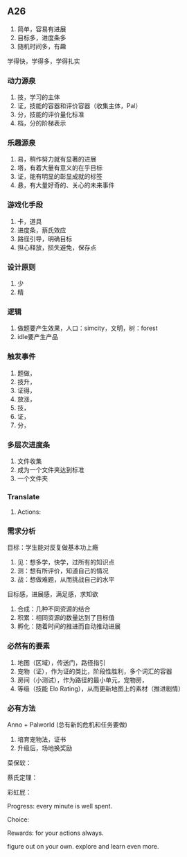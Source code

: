 ## A26

1. 简单，容易有进展
1. 目标多，进度条多
1. 随机时间多，有趣

学得快，学得多，学得扎实

### 动力源泉

1. 技，学习的主体
1. 证，技能的容器和评价容器（收集主体，Pal）
1. 分，技能的评价量化标准
1. 档，分的阶梯表示

### 乐趣源泉

1. 易，稍作努力就有显著的进展
1. 塔，有着大量有意义的在乎目标
1. 证，能有明显的彰显成就的标签
1. 悬，有大量好奇的、关心的未来事件

### 游戏化手段

1. 卡，道具
1. 进度条，蔡氏效应
1. 路径引导，明确目标
1. 担心释放，损失避免，保存点

### 设计原则

1. 少
1. 精

### 逻辑

1. 做题要产生效果，人口：simcity，文明，树：forest
1. idle要产生产品

### 触发事件

1. 题做，
1. 技升，
1. 证得，
1. 放涨，
2. 技，
2. 证，
2. 分，

### 多层次进度条

1. 文件收集
1. 成为一个文件夹达到标准
1. 一个文件夹

### Translate

1. Actions: 

### 需求分析

目标：学生能对反复做基本功上瘾

1. 见：想多学，快学，过所有的知识点
1. 测：想有所评价，知道自己的情况
1. 战：想做难题，从而挑战自己的水平

目标感，进展感，满足感，求知欲

1. 合成：几种不同资源的结合
1. 积累：相同资源的数量达到了目标值
1. 孵化：随着时间的推进而自动推动进展

### 必然有的要素

1. 地图（区域），传送门，路径指引
1. 宠物（证），作为证的类比，阶段性胜利，多个词汇的容器
1. 房间（小测试），作为路径的最小单元，宠物房，
1. 等级（技能 Elo Rating），从而更新地图上的素材（推进剧情）

### 必有方法

Anno + Palworld (总有新的危机和任务要做)

1. 培育宠物法，证书
1. 升级后，场地换奖励

菜保软：

蔡氏定理：

彩虹屁：

Progress: every minute is well spent. 

Choice: 

Rewards: for your actions always.

figure out on your own. explore and learn even more.